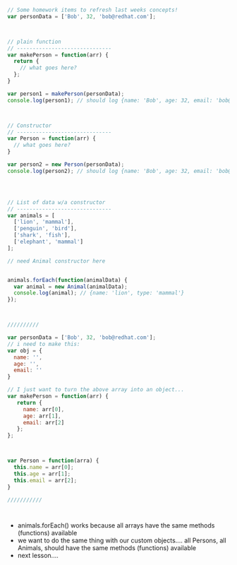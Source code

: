 ```javascript

// Some homework items to refresh last weeks concepts!
var personData = ['Bob', 32, 'bob@redhat.com'];



// plain function
// ------------------------------
var makePerson = function(arr) {
  return {
    // what goes here?
  };
}

var person1 = makePerson(personData);
console.log(person1); // should log {name: 'Bob', age: 32, email: 'bob@redhat.com' }



// Constructor
// ------------------------------
var Person = function(arr) {
  // what goes here?
}

var person2 = new Person(personData);
console.log(person2); // should log {name: 'Bob', age: 32, email: 'bob@redhat.com' }




// List of data w/a constructor
// ------------------------------
var animals = [
  ['lion', 'mammal'],
  ['penguin', 'bird'],
  ['shark', 'fish'],
  ['elephant', 'mammal']
];

// need Animal constructor here


animals.forEach(function(animalData) {
  var animal = new Animal(animalData);  
  console.log(animal); // {name: 'lion', type: 'mammal'}
});



//////////

var personData = ['Bob', 32, 'bob@redhat.com'];
// i need to make this:
var obj = {
  name: '',
  age: '',
  email: ''
}

// I just want to turn the above array into an object...
var makePerson = function(arr) {
   return {
     name: arr[0],
     age: arr[1],
     email: arr[2]
   };
};



var Person = function(arra) {
  this.name = arr[0];
  this.age = arr[1];
  this.email = arr[2];
}

///////////




```

- animals.forEach() works because all arrays have the same methods (functions) available
- we want to do the same thing with our custom objects.... all Persons, all Animals, should have the same methods (functions) available
- next lesson....
